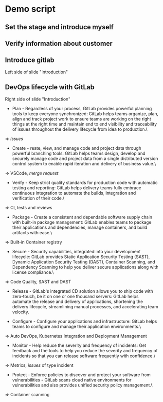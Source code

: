 # Demo script

## Set the stage and introduce myself

## Verify information about customer

## Introduce gitlab

Left side of slide "Introduction"

## DevOps lifecycle with GitLab

Right side of slide "Introduction"

- Plan - Regardless of your process, GitLab provides powerful planning tools to keep everyone synchronized: GitLab helps teams organize, plan, align and track project work to ensure teams are working on the right things at the right time and maintain end to end visibility and traceability of issues throughout the delivery lifecycle from idea to production.\

=> _issues_

- Create - reate, view, and manage code and project data through powerful branching tools: GitLab helps teams design, develop and securely manage code and project data from a single distributed version control system to enable rapid iteration and delivery of business value.\

=> VSCode, _merge request_

- Verify - Keep strict quality standards for production code with automatic testing and reporting: GitLab helps delivery teams fully embrace continuous integration to automate the builds, integration and verification of their code.\

=> CI, tests and reviews

- Package - Create a consistent and dependable software supply chain with built-in package management: GitLab enables teams to package their applications and dependencies, manage containers, and build artifacts with ease.\

=> Built-in Container registry

- Secure - Security capabilities, integrated into your development lifecycle: GitLab provides Static Application Security Testing (SAST), Dynamic Application Security Testing (DAST), Container Scanning, and Dependency Scanning to help you deliver secure applications along with license compliance.\

=> Code Quality, SAST and DAST

- Release - GitLab's integrated CD solution allows you to ship code with zero-touch, be it on one or one thousand servers: GitLab helps automate the release and delivery of applications, shortening the delivery lifecycle, streamlining manual processes, and accelerating team velocity.

- Configure - Configure your applications and infrastructure: GitLab helps teams to configure and manage their application environments.\

=> Auto DevOps, Kubernetes Integration and Deployment Management

- Monitor - Help reduce the severity and frequency of incidents: Get feedback and the tools to help you reduce the severity and frequency of incidents so that you can release software frequently with confidence.\

=> Metrics, _issues_ of type incident

- Protect - Enforce policies to discover and protect your software from vulnerabilities - GitLab scans cloud native environments for vulnerabilities and also provides unified security policy management.\

=> Container scanning

## 